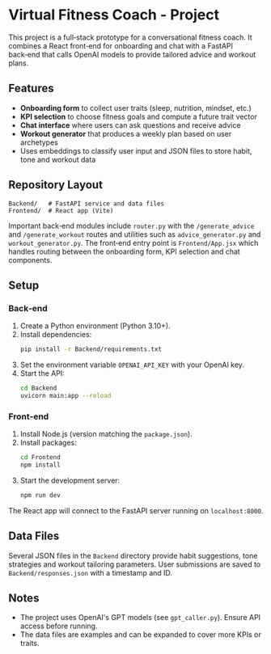 # Virtual Fitness Coach - Project

This project is a full‑stack prototype for a conversational fitness coach. It combines a React front‑end for onboarding and chat with a FastAPI back‑end that calls OpenAI models to provide tailored advice and workout plans.

## Features

- **Onboarding form** to collect user traits (sleep, nutrition, mindset, etc.)
- **KPI selection** to choose fitness goals and compute a future trait vector
- **Chat interface** where users can ask questions and receive advice
- **Workout generator** that produces a weekly plan based on user archetypes
- Uses embeddings to classify user input and JSON files to store habit, tone and workout data

## Repository Layout

```
Backend/   # FastAPI service and data files
Frontend/  # React app (Vite)
```

Important back‑end modules include `router.py` with the `/generate_advice` and `/generate_workout` routes and utilities such as `advice_generator.py` and `workout_generator.py`.
The front‑end entry point is `Frontend/App.jsx` which handles routing between the onboarding form, KPI selection and chat components.

## Setup

### Back‑end

1. Create a Python environment (Python 3.10+).
2. Install dependencies:
   ```bash
   pip install -r Backend/requirements.txt
   ```
3. Set the environment variable `OPENAI_API_KEY` with your OpenAI key.
4. Start the API:
   ```bash
   cd Backend
   uvicorn main:app --reload
   ```

### Front‑end

1. Install Node.js (version matching the `package.json`).
2. Install packages:
   ```bash
   cd Frontend
   npm install
   ```
3. Start the development server:
   ```bash
   npm run dev
   ```

The React app will connect to the FastAPI server running on `localhost:8000`.

## Data Files

Several JSON files in the `Backend` directory provide habit suggestions, tone strategies and workout tailoring parameters. User submissions are saved to `Backend/responses.json` with a timestamp and ID.

## Notes

- The project uses OpenAI's GPT models (see `gpt_caller.py`). Ensure API access before running.
- The data files are examples and can be expanded to cover more KPIs or traits.

